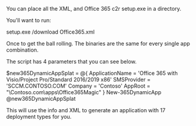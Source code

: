 You can place all the XML, and Office 365 c2r setup.exe in a directory. 

You'll want to run:

setup.exe /download Office365.xml

Once to get the ball rolling. The binaries are the same for every single app combination. 

The script has 4 parameters that you can see below. 

$new365DynamicAppSplat = @{
    ApplicationName = 'Office 365 with Visio/Project Pro/Standard 2016/2019 x86' 
    SMSProvider = 'SCCM.CONTOSO.COM'
    Company = 'Contoso'
    AppRoot = "\\Contoso.com\apps\Office365Magic"
}
New-365DynamicApp @new365DynamicAppSplat 

This will use the info and XML to generate an application with 17 deployment types for you. 
